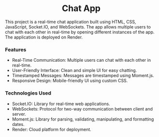 <h1 align="center">Chat App</h1>
This project is a real-time chat application built using HTML, CSS, JavaScript, Socket.IO, and WebSockets. The app allows multiple users to chat with each other in real-time by opening different instances of the app. The application is deployed on Render.

<h3>Features</h3>

- Real-Time Communication: Multiple users can chat with each other in real-time.
- User-Friendly Interface: Clean and simple UI for easy chatting.
- Timestamped Messages: Messages are timestamped using Moment.js.
- Responsive Design: Mobile-friendly UI using custom CSS.

<h3>Technologies Used</h3>

- Socket.IO: Library for real-time web applications.
- WebSockets: Protocol for two-way communication between client and server.
- Moment.js: Library for parsing, validating, manipulating, and formatting dates.
- Render: Cloud platform for deployment.
